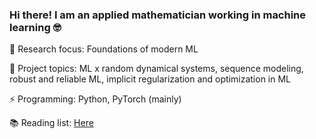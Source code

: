  ### Hi there! I am an applied mathematician working in machine learning 🤓
 🔭 Research focus: Foundations of modern ML
 
 🌱 Project topics: ML x random dynamical systems, sequence modeling, robust and reliable ML, implicit regularization and optimization in ML
 
 ⚡ Programming: Python, PyTorch (mainly)
 
 📚 Reading list: [Here](https://shoelim.github.io/DSxML/) 
 
